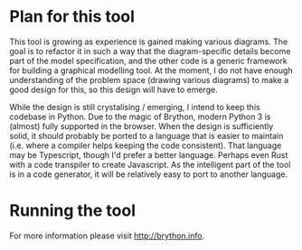 





# Plan for this tool

This tool is growing as experience is gained making various diagrams. The goal is to refactor it in such a way
that the diagram-specific details become part of the model specification, and the other code is a generic framework
for building a graphical modelling tool. At the moment, I do not have enough understanding of the problem space
(drawing various diagrams) to make a good design for this, so this design will have to emerge.

While the design is still crystalising / emerging, I intend to keep this codebase in Python. Due to the magic
of Brython, modern Python 3 is (almost) fully supported in the browser.
When the design is sufficiently solid, it should probably be ported to a language that is easier to maintain 
(i.e. where a compiler helps keeping the code consistent).
That language may be Typescript, though I'd prefer a better language.
Perhaps even Rust with a code transpiler to create Javascript.
As the intelligent part of the tool is in a code generator, it will be relatively easy to port to another language.









# Running the tool



For more information please visit http://brython.info.